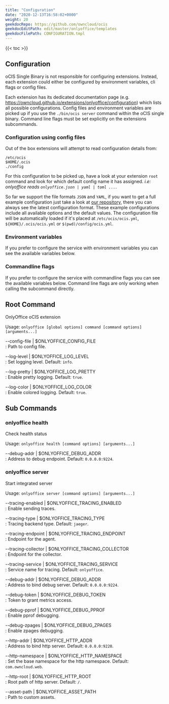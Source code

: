 ```yaml
---
title: "Configuration"
date: "2020-12-13T16:58:02+0000"
weight: 20
geekdocRepo: https://github.com/owncloud/ocis
geekdocEditPath: edit/master/onlyoffice/templates
geekdocFilePath: CONFIGURATION.tmpl
---
```


{{< toc >}}

## Configuration

oCIS Single Binary is not responsible for configuring extensions. Instead, each extension could either be configured by environment variables, cli flags or config files.

Each extension has its dedicated documentation page (e.g. https://owncloud.github.io/extensions/onlyoffice/configuration) which lists all possible configurations. Config files and environment variables are picked up if you use the `./bin/ocis server` command within the oCIS single binary. Command line flags must be set explicitly on the extensions subcommands.

### Configuration using config files

Out of the box extensions will attempt to read configuration details from:

```console
/etc/ocis
$HOME/.ocis
./config
```

For this configuration to be picked up, have a look at your extension `root` command and look for which default config name it has assigned. *i.e: onlyoffice reads `onlyoffice.json | yaml | toml ...`*.

So far we support the file formats `JSON` and `YAML`, if you want to get a full example configuration just take a look at [our repository](https://github.com/owncloud/ocis/tree/master/config), there you can always see the latest configuration format. These example configurations include all available options and the default values. The configuration file will be automatically loaded if it's placed at `/etc/ocis/ocis.yml`, `${HOME}/.ocis/ocis.yml` or `$(pwd)/config/ocis.yml`.

### Environment variables

If you prefer to configure the service with environment variables you can see the available variables below.

### Commandline flags

If you prefer to configure the service with commandline flags you can see the available variables below. Command line flags are only working when calling the subcommand directly.

## Root Command

OnlyOffice oCIS extension

Usage: `onlyoffice [global options] command [command options] [arguments...]`

--config-file | $ONLYOFFICE_CONFIG_FILE  
: Path to config file.

--log-level | $ONLYOFFICE_LOG_LEVEL  
: Set logging level. Default: `info`.

--log-pretty | $ONLYOFFICE_LOG_PRETTY  
: Enable pretty logging. Default: `true`.

--log-color | $ONLYOFFICE_LOG_COLOR  
: Enable colored logging. Default: `true`.

## Sub Commands

### onlyoffice health

Check health status

Usage: `onlyoffice health [command options] [arguments...]`

--debug-addr | $ONLYOFFICE_DEBUG_ADDR  
: Address to debug endpoint. Default: `0.0.0.0:9224`.

### onlyoffice server

Start integrated server

Usage: `onlyoffice server [command options] [arguments...]`

--tracing-enabled | $ONLYOFFICE_TRACING_ENABLED  
: Enable sending traces.

--tracing-type | $ONLYOFFICE_TRACING_TYPE  
: Tracing backend type. Default: `jaeger`.

--tracing-endpoint | $ONLYOFFICE_TRACING_ENDPOINT  
: Endpoint for the agent.

--tracing-collector | $ONLYOFFICE_TRACING_COLLECTOR  
: Endpoint for the collector.

--tracing-service | $ONLYOFFICE_TRACING_SERVICE  
: Service name for tracing. Default: `onlyoffice`.

--debug-addr | $ONLYOFFICE_DEBUG_ADDR  
: Address to bind debug server. Default: `0.0.0.0:9224`.

--debug-token | $ONLYOFFICE_DEBUG_TOKEN  
: Token to grant metrics access.

--debug-pprof | $ONLYOFFICE_DEBUG_PPROF  
: Enable pprof debugging.

--debug-zpages | $ONLYOFFICE_DEBUG_ZPAGES  
: Enable zpages debugging.

--http-addr | $ONLYOFFICE_HTTP_ADDR  
: Address to bind http server. Default: `0.0.0.0:9220`.

--http-namespace | $ONLYOFFICE_HTTP_NAMESPACE  
: Set the base namespace for the http namespace. Default: `com.owncloud.web`.

--http-root | $ONLYOFFICE_HTTP_ROOT  
: Root path of http server. Default: `/`.

--asset-path | $ONLYOFFICE_ASSET_PATH  
: Path to custom assets.

